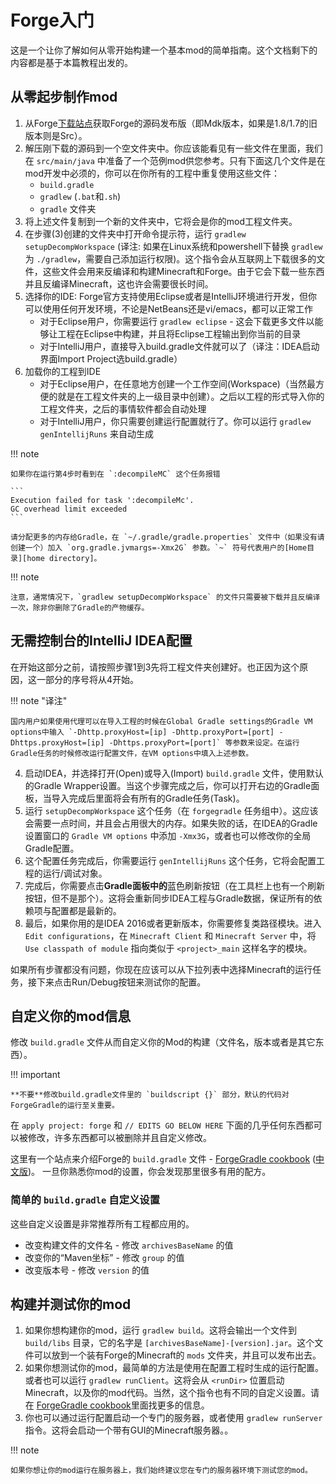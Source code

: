 Forge入门
========

这是一个让你了解如何从零开始构建一个基本mod的简单指南。这个文档剩下的内容都是基于本篇教程出发的。

从零起步制作mod
-----------

1. 从Forge[下载站点][files]获取Forge的源码发布版（即Mdk版本，如果是1.8/1.7的旧版本则是Src）。
2. 解压刚下载的源码到一个空文件夹中。你应该能看见有一些文件在里面，我们在 `src/main/java` 中准备了一个范例mod供您参考。只有下面这几个文件是在mod开发中必须的，你可以在你所有的工程中重复使用这些文件：
    * `build.gradle`
    * `gradlew` (`.bat`和`.sh`)
    * `gradle` 文件夹
3. 将上述文件复制到一个新的文件夹中，它将会是你的mod工程文件夹。
4. 在步骤(3)创建的文件夹中打开命令提示符，运行 `gradlew setupDecompWorkspace` (译注: 如果在Linux系统和powershell下替换 `gradlew` 为 `./gradlew`，需要自己添加运行权限)。这个指令会从互联网上下载很多的文件，这些文件会用来反编译和构建Minecraft和Forge。由于它会下载一些东西并且反编译Minecraft，这也许会需要很长时间。
5. 选择你的IDE: Forge官方支持使用Eclipse或者是IntelliJ环境进行开发，但你可以使用任何开发环境，不论是NetBeans还是vi/emacs，都可以正常工作
    * 对于Eclipse用户，你需要运行 `gradlew eclipse` - 这会下载更多文件以能够让工程在Eclipse中构建，并且将Eclipse工程输出到你当前的目录
    * 对于IntelliJ用户，直接导入build.gradle文件就可以了（译注：IDEA启动界面Import Project选build.gradle）
6. 加载你的工程到IDE
    * 对于Eclipse用户，在任意地方创建一个工作空间(Workspace)（当然最方便的就是在工程文件夹的上一级目录中创建）。之后以工程的形式导入你的工程文件夹，之后的事情软件都会自动处理
    * 对于IntelliJ用户，你只需要创建运行配置就行了。你可以运行 `gradlew genIntellijRuns` 来自动生成

!!! note

	如果你在运行第4步时看到在 `:decompileMC` 这个任务报错

    ```
    Execution failed for task ':decompileMc'.
    GC overhead limit exceeded
    ```

    请分配更多的内存给Gradle，在 `~/.gradle/gradle.properties` 文件中（如果没有请创建一个）加入 `org.gradle.jvmargs=-Xmx2G` 参数。`~` 符号代表用户的[Home目录][home directory]。

!!! note

    注意，通常情况下，`gradlew setupDecompWorkspace` 的文件只需要被下载并且反编译一次，除非你删除了Gradle的产物缓存。

无需控制台的IntelliJ IDEA配置
----------------------------

在开始这部分之前，请按照步骤1到3先将工程文件夹创建好。也正因为这个原因，这一部分的序号将从4开始。

!!! note "译注"

	国内用户如果使用代理可以在导入工程的时候在Global Gradle settings的Gradle VM options中输入 `-Dhttp.proxyHost=[ip] -Dhttp.proxyPort=[port] -Dhttps.proxyHost=[ip] -Dhttps.proxyPort=[port]` 等参数来设定。在运行Gradle任务的时候修改运行配置文件，在VM options中填入上述参数。

4. 启动IDEA，并选择打开(Open)或导入(Import) `build.gradle` 文件，使用默认的Gradle Wrapper设置。当这个步骤完成之后，你可以打开右边的Gradle面板，当导入完成后里面将会有所有的Gradle任务(Task)。
5. 运行 `setupDecompWorkspace` 这个任务（在 `forgegradle` 任务组中）。这应该会需要一点时间，并且会占用很大的内存。如果失败的话，在IDEA的Gradle设置窗口的 `Gradle VM options` 中添加 `-Xmx3G`，或者也可以修改你的全局Gradle配置。
6. 这个配置任务完成后，你需要运行 `genIntellijRuns` 这个任务，它将会配置工程的运行/调试对象。
7. 完成后，你需要点击**Gradle面板中的**蓝色刷新按钮（在工具栏上也有一个刷新按钮，但不是那个）。这将会重新同步IDEA工程与Gradle数据，保证所有的依赖项与配置都是最新的。
8. 最后，如果你用的是IDEA 2016或者更新版本，你需要修复类路径模块。进入 `Edit configurations`，在 `Minecraft Client` 和 `Minecraft Server` 中，将 `Use classpath of module` 指向类似于 `<project>_main` 这样名字的模块。

如果所有步骤都没有问题，你现在应该可以从下拉列表中选择Minecraft的运行任务，接下来点击Run/Debug按钮来测试你的配置。

自定义你的mod信息
---------------

修改 `build.gradle` 文件从而自定义你的Mod的构建（文件名，版本或者是其它东西）。

!!! important

    **不要**修改build.gradle文件里的 `buildscript {}` 部分，默认的代码对ForgeGradle的运行至关重要。

在 `apply project: forge` 和 `// EDITS GO BELOW HERE` 下面的几乎任何东西都可以被修改，许多东西都可以被删除并且自定义修改。

这里有一个站点来介绍Forge的 `build.gradle` 文件 - [ForgeGradle cookbook][] ([中文版](http://forgegradle-cn.readthedocs.org/zh/latest/))。 一旦你熟悉你mod的设置，你会发现那里很多有用的配方。

[forgegradle cookbook]: https://forgegradle.readthedocs.org/en/latest/cookbook/ "The ForgeGradle cookbook"

### 简单的 `build.gradle` 自定义设置

这些自定义设置是非常推荐所有工程都应用的。

* 改变构建文件的文件名 - 修改 `archivesBaseName` 的值
* 改变你的“Maven坐标” - 修改 `group` 的值
* 改变版本号 - 修改 `version` 的值

构建并测试你的mod
---------------

1. 如果你想构建你的mod，运行 `gradlew build`。这将会输出一个文件到 `build/libs` 目录，它的名字是 `[archivesBaseName]-[version].jar`。这个文件可以放到一个装有Forge的Minecraft的 `mods` 文件夹，并且可以发布出去。
2. 如果你想测试你的mod，最简单的方法是使用在配置工程时生成的运行配置。或者也可以运行 `gradlew runClient`。这将会从 `<runDir>` 位置启动Minecraft，以及你的mod代码。当然，这个指令也有不同的自定义设置。请在 [ForgeGradle cookbook][]里面找更多的信息。
3. 你也可以通过运行配置启动一个专门的服务器，或者使用 `gradlew runServer` 指令。这将会启动一个带有GUI的Minecraft服务器。。


!!! note

	如果你想让你的mod运行在服务器上，我们始终建议您在专门的服务器环境下测试您的mod。
	
[files]: http://files.minecraftforge.net "Forge文件发布站"
[home directory]: https://en.wikipedia.org/wiki/Home_directory#Default_home_directory_per_operating_system "不同系统中默认的用户Home目录位置"

